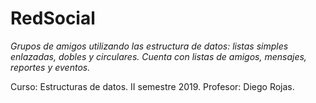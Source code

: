 # RedSocial

*Grupos de amigos utilizando las estructura de datos: listas simples enlazadas, dobles y circulares. Cuenta con listas de amigos, mensajes, reportes y eventos.*

Curso: Estructuras de datos.
II semestre 2019.
Profesor: Diego Rojas.